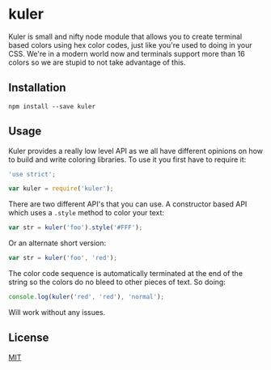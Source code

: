 # kuler

Kuler is small and nifty node module that allows you to create terminal based
colors using hex color codes, just like you're used to doing in your CSS. We're
in a modern world now and terminals support more than 16 colors so we are stupid
to not take advantage of this.

## Installation

```
npm install --save kuler
```

## Usage

Kuler provides a really low level API as we all have different opinions on how
to build and write coloring libraries. To use it you first have to require it:

```js
'use strict';

var kuler = require('kuler');
```

There are two different API's that you can use. A constructor based API which
uses a `.style` method to color your text:

```js
var str = kuler('foo').style('#FFF');
```

Or an alternate short version:

```js
var str = kuler('foo', 'red');
```

The color code sequence is automatically terminated at the end of the string so
the colors do no bleed to other pieces of text. So doing:

```js
console.log(kuler('red', 'red'), 'normal');
```

Will work without any issues.

## License

[MIT](LICENSE)
